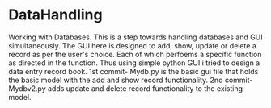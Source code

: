 # DataHandling
Working with Databases.
This is a step towards handling databases and GUI simultaneously.
The GUI here is designed to add, show, update or delete a record as per the user's choice.
Each of which perfoems a specific function as directed in the function.
Thus using simple python GUI i tried to design a data entry record book.
1st commit- Mydb.py is the basic gui file that holds the basic model with the add and show record functionality.
2nd commit- Mydbv2.py adds update and delete record functionality to the existing model.
